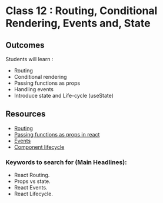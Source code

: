 # Class 12 : Routing, Conditional Rendering, Events and, State

## Outcomes

Students will learn :

- Routing
- Conditional rendering
- Passing functions as props
- Handling events
- Introduce state and Life-cycle (useState)


## Resources
* [Routing](https://www.tutorialspoint.com/reactjs/reactjs_router.htm)
* [Passing functions as props in react](https://reactjs.org/docs/faq-functions.html)
* [Events](https://blog.logrocket.com/a-guide-to-react-onclick-event-handlers-d411943b14dd/)
* [Component lifecycle](https://learn.co/lessons/react-component-lifecycle)

### Keywords to search for (Main Headlines):
* React Routing.
* Props vs state.
* React Events.
* React Lifecycle.
